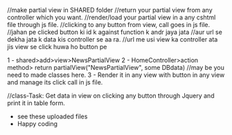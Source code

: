 //make partial view in SHARED folder
//return your partial view from any controller which you want.
//render/load your partial view in a any cshtml file through js file.
//clicking to any button from view, call goes in js file.
//jahan pe clicked button ki id k against function k andr jaya jata
//aur url se dekha jata k data kis controller se aa ra.
//url me usi view ka controller ata jis view se click huwa ho button pe



1 - shared>add>view>NewsPartialView
2 - HomeController>action method> return partialView("NewsPartialView", some DBdata)     //may be you need to made classes here.
3 - Render it in any view with button in any view and manage its click call in js file.

//class-Task:
Get data in view on clicking any button through Jquery and print it in table form.
- see these uploaded files
- Happy coding




